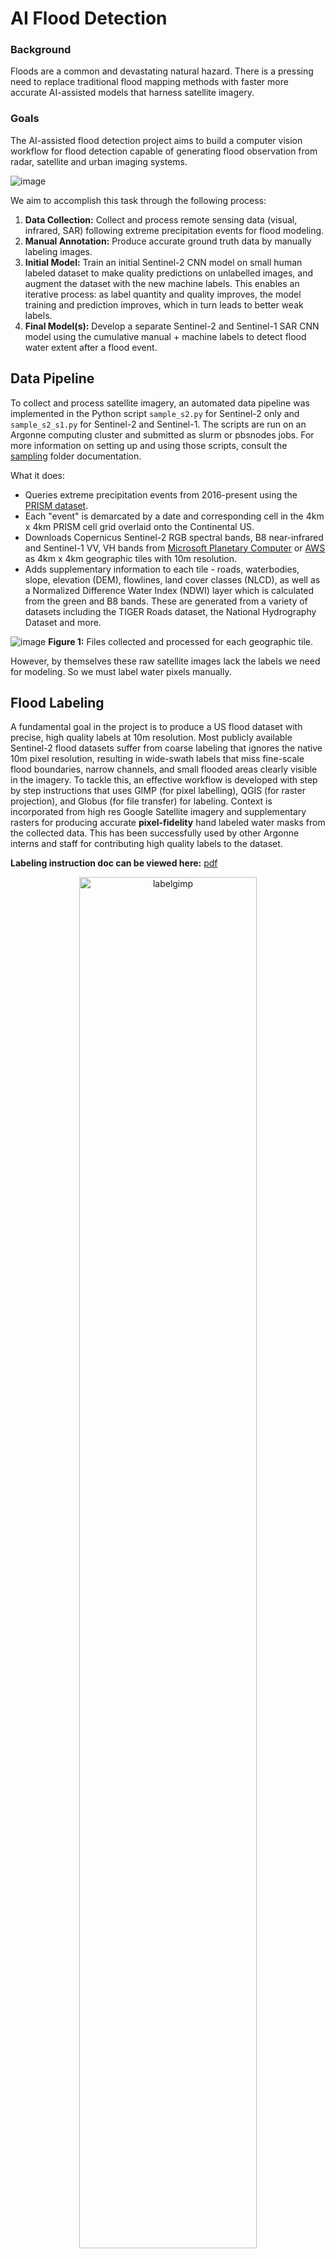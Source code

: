 # AI Flood Detection
### Background
Floods are a common and devastating natural hazard. There is a pressing need to replace traditional flood mapping methods with faster more accurate AI-assisted models that harness satellite imagery.

### Goals
The AI-assisted flood detection project aims to build a computer vision workflow for flood detection capable of generating flood observation from radar, satellite and urban imaging systems.

![image](https://github.com/davdma/floodmaps/assets/42689743/0685799c-7ab7-4640-9ae4-759b797dd13f)

We aim to accomplish this task through the following process:
1. **Data Collection:** Collect and process remote sensing data (visual, infrared, SAR) following extreme precipitation events for flood modeling.
2. **Manual Annotation:** Produce accurate ground truth data by manually labeling images.
3. **Initial Model:** Train an initial Sentinel-2 CNN model on small human labeled dataset to make quality predictions on unlabelled images, and augment the dataset with the new machine labels. This enables an iterative process: as label quantity and quality improves, the model training and prediction improves, which in turn leads to better weak labels.
4. **Final Model(s):** Develop a separate Sentinel-2 and Sentinel-1 SAR CNN model using the cumulative manual + machine labels to detect flood water extent after a flood event.

## Data Pipeline
To collect and process satellite imagery, an automated data pipeline was implemented in the Python script `sample_s2.py` for Sentinel-2 only and `sample_s2_s1.py` for Sentinel-2 and Sentinel-1. The scripts are run on an Argonne computing cluster and submitted as slurm or pbsnodes jobs. For more information on setting up and using those scripts, consult the [sampling](sampling/README.md) folder documentation.

What it does:
* Queries extreme precipitation events from 2016-present using the [PRISM dataset](https://prism.oregonstate.edu/).
* Each "event" is demarcated by a date and corresponding cell in the 4km x 4km PRISM cell grid overlaid onto the Continental US.
* Downloads Copernicus Sentinel-2 RGB spectral bands, B8 near-infrared and Sentinel-1 VV, VH bands from [Microsoft Planetary Computer](https://planetarycomputer.microsoft.com/dataset/sentinel-2-l2a) or [AWS](https://registry.opendata.aws/sentinel-2/) as 4km x 4km geographic tiles with 10m resolution.
* Adds supplementary information to each tile - roads, waterbodies, slope, elevation (DEM), flowlines, land cover classes (NLCD), as well as a Normalized Difference Water Index (NDWI) layer which is calculated from the green and B8 bands. These are generated from a variety of datasets including the TIGER Roads dataset, the National Hydrography Dataset and more.

![image](https://github.com/davdma/floodmaps/assets/42689743/05168f81-c560-456e-9df3-87530d4b1def)
**Figure 1:** Files collected and processed for each geographic tile.

However, by themselves these raw satellite images lack the labels we need for modeling. So we must label water pixels manually.

## Flood Labeling

A fundamental goal in the project is to produce a US flood dataset with precise, high quality labels at 10m resolution. Most publicly available Sentinel-2 flood datasets suffer from coarse labeling that ignores the native 10m pixel resolution, resulting in wide-swath labels that miss fine-scale flood boundaries, narrow channels, and small flooded areas clearly visible in the imagery. To tackle this, an effective workflow is developed with step by step instructions that uses GIMP (for pixel labelling), QGIS (for raster projection), and Globus (for file transfer) for labeling. Context is incorporated from high res Google Satellite imagery and supplementary rasters for producing accurate **pixel-fidelity** hand labeled water masks from the collected data. This has been successfully used by other Argonne interns and staff for contributing high quality labels to the dataset.

**Labeling instruction doc can be viewed here:** [pdf](https://1drv.ms/b/c/1ded958179f3d5ad/EXI5Xlbf-j1Ik1BebYOHmMIBvSyrxDlMZ0A57EPvR7XTFg)

<div align="center">
<img width="75%" alt="labelgimp" src="https://github.com/davdma/floodmaps/assets/42689743/91799a7d-6fa8-4c04-b3c5-9f1a565b8e59" />
<p style="width: 60%; margin: 0 auto;"><em>Figure 2.1: Labeling flood images through GIMP software.
</em></p>
</div>

The True Color Image (TCI) provided by the S2 products can often be ambiguous as to whether a specific pixel contains water or not, e.g. a brown pixel could be wet soil, dark vegetation, dirt road, or still flood water. Hence, it is important for the labeler to have context when making judgments to achieve high quality labels with 10m pixel fidelity. This is done by zooming into high resolution imagery in and around the pixel of interest in QGIS and making comparisons between pre and post-flood images.

<div align="center">
<img width="75%" alt="labelwcontext" src="https://github.com/user-attachments/assets/4cdd6f7f-f246-4622-aead-2c1ff6404fc0" />
<p style="width: 60%; margin: 0 auto;"><em>Figure 2.2: Using high resolution imagery provided by NOAA to label flood images near Addicks Reservoir in Texas following Hurricane Harvey.
</em></p>
</div>

As a result, we were able to produce 70+ 4km 4km manually labeled flood tiles spread across the Illinois and Texas/Florida regions. This does not include the hundreds of additional weak labels (generated by the best trained model on unlabeled data) used to augment the dataset for iterative model training and development.

<div align="center">
<img width="75%" alt="labelmap" src="https://github.com/user-attachments/assets/6e14ae7c-509f-4718-8ba2-4b174407229a" />
<p style="width: 60%; margin: 0 auto;"><em>Figure 2.3: Map of manually labeled tiles grouped into Illinois region and Texas region.
</em></p>
</div>

## S2 Model
For our water pixel detection model, we tested multiple built-in architectures that have been used in the flood modelling literature extensively, most commonly UNet and UNet++. Our model input consists of the RGB spectral bands, the NIR B8 band, the NDWI calculation, as well as the option of selecting additional channels such as the Digital Elevation Map (DEM), slope, roads, waterbodies, and flowlines. Rather than break large tile discretely into patches, we found that the model learned best when 500-1000 64 x 64 pixel patches were randomly sampled from each tile. The exploratory [notebook](notebooks/unet.ipynb) shows the improvement in training from using random sampling over discrete tiling. 

We experimented with a discriminator head on top of original classifier to create a two part model. The discriminator would first take the input patch and determine whether the patch has water or not. If the discriminator detects water in the patch, it proceeds to run the patch through the UNet, otherwise it outputs a zero tensor. This two head model design allows us to skip unnecessary computation if the patch contains no water, and to also avoid poor predictions if the patch is cloudy.

<p align="center">
  <img src="https://github.com/davdma/floodmaps/assets/42689743/78d029d1-2f32-4991-b62f-c5d6d6ca0167" height="500">
<p align="center">

**Figure 6:** Prediction results on a large flood tile. Using our initial model on unlabelled data allows us to automate our ground truthing process.

With the initial tuned UNet and UNet++ models, we visualized their predictions on unseen flood tiles in QGIS with georeferencing. Overlaid on high resolution satellite images, we were able to identify patterns and see how the model performs in practice. In the example below, we see that the model is a very powerful predictor of open water, and has a strong ability to distinguish fine outlines of water bodies. We also see some limitations of our model: due to the 10m resolution of the input channels, water bodies that are <10m have a higher likelihood of going undetected. Another limitation of note is cloud cover. In practice a percentage of the input satellite images will be obscured by clouds, making it hard for the model to see the waterbodies, and in the example below the model performs the worst in areas obscured by cloud cover (top right corner of waterbody - these clouds are not visible in the high res overlaid Google satellite image). 

![QGISUnetPrediction](https://github.com/davdma/floodmaps/assets/42689743/07f27d36-138f-4365-ab8f-b846c7204ce3)
**Figure 7:** Prediction results overlaid on high resolution satellite imagery in QGIS.

## SAR S1 Model

Using our best initial S2 model, we made predictions on unlabelled data to build a much larger dataset of 400+ flood event tiles across different geographic regions of the United States (including areas impacted by Hurricane Harvey), and then sampled a total of 414,000 64 x 64 patches. These event tiles were deliberately chosen to have coincident S2 and S1 SAR imagery within 12 hours of each other post flood event, so that our machine labels would most accurately reflect the flood water present in the SAR data. With the augmented dataset, we trained and tested different model architectures, and explored the potential advantage of an autodespeckler attachment to a regular segmentation model. The autodespeckler is an autoencoder that takes as input the SAR channels of each patch, and extracts the seminal features from the SAR data for the classifier to use, with the aim of reducing the impact of SAR speckle on prediction quality.

![sarworkflow](https://github.com/davdma/floodmaps/assets/42689743/2fdf3016-cc61-4e41-8118-bc3bf460ffa7)
**Figure 8:** The process for developing the final SAR flood prediction model.

## Results

Each model is tuned using Bayesian optimization with the deephyper package, and subsequently benchmarked on the test set with the tuned hyperparameters.
**Our best standalone classifier was a UNet++ SAR model that achieved a F1 score of 92.79, an accuracy of 97.14, precision of 93.82 and recall of 91.78.** The autodespeckler tuning is still TBD. Benchmarking results will also be posted soon.

![sarunet++model](https://github.com/davdma/floodmaps/assets/42689743/6e279d68-4597-4755-914c-532ca61d7206)

# The Autodespeckler

The autodespeckler attachement was added to tackle the speckle noise present in SAR input data that degrades its quality and interpretability for the SAR flood mapping models. Using a Conditional-VAE architecture, we trained the model on multitemporal composites of SAR images. The result was a decoder that was able to generate synthetic "clean" SAR images from noisy SAR input.

# Using the Model(s)

The dataset and trained model will be shared in the future.






